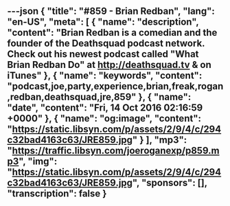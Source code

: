 ---json
{
  "title": "#859 - Brian Redban",
  "lang": "en-US",
  "meta": [
    {
      "name": "description",
      "content": "Brian Redban is a comedian and the founder of the Deathsquad podcast network. Check out his newest podcast called \"What Brian Redban Do\" at http://deathsquad.tv & on iTunes"
    },
    {
      "name": "keywords",
      "content": "podcast,joe,party,experience,brian,freak,rogan,redban,deathsquad,jre,859"
    },
    {
      "name": "date",
      "content": "Fri, 14 Oct 2016 02:16:59 +0000"
    },
    {
      "name": "og:image",
      "content": "https://static.libsyn.com/p/assets/2/9/4/c/294c32bad4163c63/JRE859.jpg"
    }
  ],
  "mp3": "https://traffic.libsyn.com/joeroganexp/p859.mp3",
  "img": "https://static.libsyn.com/p/assets/2/9/4/c/294c32bad4163c63/JRE859.jpg",
  "sponsors": [],
  "transcription": false
}
---
<episode-header />

<timemark seconds="0" />

<transcribe-call-to-action />

<episode-footer />